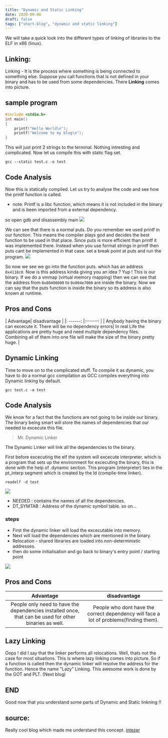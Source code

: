 ```yaml
---
title: "Dynamic and Static Linking"
date: 2020-09-06
draft: false
tags: ["short-blog", "dynamic and static linking"]
---
```


We will take a quick look into the different types of linking of libraries to the ELF in x86 (linux).
<!--more-->

## Linking:
Linking - It is the process where something is being connected to something else. Suppose you call functions that is not defined in your binary and has to be used from some dependencies. There **Linking** comes into picture.

## sample program
```c
#include <stdio.h>
int main()
{
    printf("Hello World\n");
    printf("Welcome to my blog\n");
}
```
This will just print 2 strings to the terminal. Nothing intresting and complicated. Now let us compile this with static flag set.

```
gcc --static test.c -o test
```
## Code Analysis

Now this is statically compiled. Let us try to analyse the code and see how the printf function is called.
* note: Printf is a libc function, which means it is not included in the binary and is been imported from a external dependency.

so open gdb and disassembly main
![](/images/dynamic_and_static_linking/main.png)

We can see that there is a normal puts. Do you remember we used printf in our function. This means the compiler plays god and decides the best function to be used in that place. Since puts is more efficient than printf it was implemented there. Instead when you use format strings in printf then puts cant be implemented in that case.
set a break point at puts and run the program.
![](/images/dynamic_and_static_linking/main1.png)

So now we see we go into the function puts. which has an address `0x4118c0`. Now is this address kinda giving you an idea ? Yup ! This is our binary. If we do a vmmap (virtual memory mapping) then we can see that the address from `0x00400000` to `0x004e7000` are inside the binary. Now we can say that the puts function is inside the binary so its address is also known at runtime. 

## Pros and Cons

| Advantage| disadvantage |
|: ------:  |:------: |
| Anybody having the binary can excecute it. There will be no dependency errors| In real Life the applications are pretty huge and need multiple dependency files. Combining all of them into one file will make the size of the binary pretty huge. |

## Dynamic Linking

Time to move on to the complicated stuff. To compile it as dynamic, you have to do a normal gcc compilation as GCC compiles everything into Dynamic linking by default.
```
gcc test.c -o test
```

## Code Analysis

We know for a fact that the functions are not going to be inside our binary. The binary being smart will store the names of dependencies that our needed to excecute this file.

> Mr. Dynamic Linker

The Dynamic Linker will link all the dependencies to the binary.

First before excecuting the elf the system will excecute interpreter, which is a program that sets up the environment for excecuting the binary, this is done with the help of .dynamic section.
This program (interpreter) lies in the pt_interp segment which is created by the ld (compile-time linker). 
```
readelf -d test
```
![](/images/dynamic_and_static_linking/main3.png)

* NEEDED : contains the names of all the dependencies.
* DT_SYMTAB : Address of the dynamic symbol table. 
so on...

### steps 
* First the dynamic linker will load the excecutable into memory.
* Next will load the dependencies which are mentioned in the binary.
* Relocation - shared libraries are loaded into non-deterministic addresses.
* then do some initialisation and go back to binary's entry point / starting point

![](/images/dynamic_and_static_linking/main5.png)


## Pros and Cons

| Advantage| disadvantage |
|:------:|:------:|
| People only need to have the dependencies installed once, that can be used for other binaries as well.| People who dont have the correct dependency will face a lot of problems(finding them).|

## Lazy Linking

Oops ! did I say that the linker performs all relocations. Well, thats not the case for most situations. This is where lazy linking comes into picture. So if a function is called then the dynamic linker will resolve the address for the function. Hence the name "Lazy" Linking. This awesome work is done by the GOT and PLT. (Next blog)

## END 
Good now that you understand some parts of Dynamic and Static linkning !! 

## source:
Really cool blog which made me understand this concept.
[intezer](https://www.intezer.com/blog/elf/executable-linkable-format-101-part-4-dynamic-linking/)